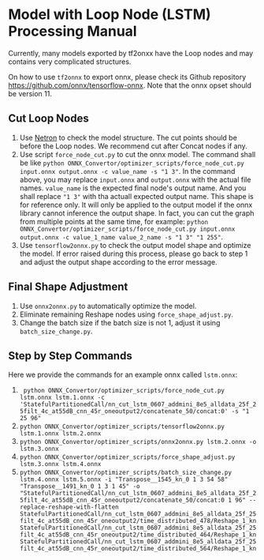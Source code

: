 # Model with Loop Node (LSTM) Processing Manual

Currently, many models exported by tf2onxx have the Loop nodes and may contains very complicated structures.

On how to use `tf2onnx` to export onnx, please check its Github repository <https://github.com/onnx/tensorflow-onnx>. Note that the onnx opset should be version 11.

## Cut Loop Nodes

1. Use [Netron](https://netron.app/) to check the model structure. The cut points should be before the Loop nodes. We recommend cut after Concat nodes if any.
2. Use script `force_node_cut.py` to cut the onnx model. The command shall be like `python ONNX_Convertor/optimizer_scripts/force_node_cut.py input.onnx output.onnx -c value_name -s "1 3"`. In the command above, you may replace `input.onnx` and `output.onnx` with the actual file names. `value_name` is the expected final node's output name. And you shall replace `"1 3"` with tha actuall expected output name. This shape is for reference only. It will only be applied to the output model if the onnx library cannot inference the output shape. In fact, you can cut the graph from multiple points at the same time, for example: `python ONNX_Convertor/optimizer_scripts/force_node_cut.py input.onnx output.onnx -c value_1_name value_2_name -s "1 3" "1 255"`.
3. Use `tensorflow2onnx.py` to check the output model shape and optimize the model. If error raised during this process, please go back to step 1 and adjust the output shape according to the error message.

## Final Shape Adjustment

1. Use `onnx2onnx.py` to automatically optimize the model.
2. Eliminate remaining Reshape nodes using `force_shape_adjust.py`.
3. Change the batch size if the batch size is not 1, adjust it using `batch_size_change.py`.

## Step by Step Commands

Here we provide the commands for an example onnx called `lstm.onnx`:

1. ` python ONNX_Convertor/optimizer_scripts/force_node_cut.py lstm.onnx lstm.1.onnx -c 'StatefulPartitionedCall/nn_cut_lstm_0607_addmini_8e5_alldata_25f_25filt_4c_at55dB_cnn_45r_oneoutput2/concatenate_50/concat:0' -s "1 25 96"`
2. `python ONNX_Convertor/optimizer_scripts/tensorflow2onnx.py lstm.1.onnx lstm.2.onnx`
3. `python ONNX_Convertor/optimizer_scripts/onnx2onnx.py lstm.2.onnx -o lstm.3.onnx`
4. `python ONNX_Convertor/optimizer_scripts/force_shape_adjust.py lstm.3.onnx lstm.4.onnx`
5. `python ONNX_Convertor/optimizer_scripts/batch_size_change.py lstm.4.onnx lstm.5.onnx -i "Transpose__1545_kn_0 1 3 54 58" "Transpose__1491_kn_0 1 3 1 45" -o "StatefulPartitionedCall/nn_cut_lstm_0607_addmini_8e5_alldata_25f_25filt_4c_at55dB_cnn_45r_oneoutput2/concatenate_50/concat:0 1 96" --replace-reshape-with-flatten StatefulPartitionedCall/nn_cut_lstm_0607_addmini_8e5_alldata_25f_25filt_4c_at55dB_cnn_45r_oneoutput2/time_distributed_478/Reshape_1_kn StatefulPartitionedCall/nn_cut_lstm_0607_addmini_8e5_alldata_25f_25filt_4c_at55dB_cnn_45r_oneoutput2/time_distributed_464/Reshape_1_kn StatefulPartitionedCall/nn_cut_lstm_0607_addmini_8e5_alldata_25f_25filt_4c_at55dB_cnn_45r_oneoutput2/time_distributed_564/Reshape_1_kn`

